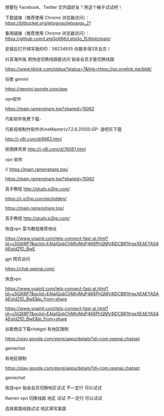 想要在 Facebook、Twitter 交外国好友？用这个梯子试试吧！

下载链接（推荐使用 Chrome 浏览器访问）：https://bitbucket.org/letsgogo/letsgogo_21

备用链接（推荐使用 Chrome 浏览器访问）：https://github.com/LetsGo666/LetsGo_15/blob/main/

安装后打开填写我的ID：58234935 你能多得3天会员！

抖音海外版 用快连切换线路能访问 铂金会员才能切换线路

https://www.tiktok.com/status?status=7&link=https://go.onelink.me/bIdt/

谷歌 gemini

https://gemini.google.com/app

vpn软件

https://main.ramenshare.top?shareid=15062

巧影软件免费下载-

巧影视频制作软件(KineMaster)v7.2.6.31050.GP- 游吧乐下载

http://i.y8l.com/d/6663.html

抠图换背景 http://i.y8l.com/d/76561.html

vpn 软件

// https://main.ramenshare.top/

https://main.ramenshare.top?shareid=15062

高手教程 http://study.p2hp.com/

https://c.p2hp.com/pichidden/

https://main.ramenshare.top/

高手教程 http://study.p2hp.com/



快连vpn   菜鸟教程推荐地址

https://www.voainit.com/lets-connect-fast-ai.html?jd=u3iQ68P7&gclid=EAIaIQobChMIvMqP466PhQMV4lDCBR1lhgxXEAEYASAAEgIdZfD_BwE




gpt  网页访问

https://chat.openai.com/


快连vpn

https://www.voainit.com/lets-connect-fast-ai.html?jd=u3iQ68P7&gclid=EAIaIQobChMIvMqP466PhQMV4lDCBR1lhgxXEAEYASAAEgIdZfD_BwE&lp_from=share





https://www.voainit.com/lets-connect-fast-ai.html?jd=u3iQ68P7&gclid=EAIaIQobChMIvMqP466PhQMV4lDCBR1lhgxXEAEYASAAEgIdZfD_BwE&lp_from=share

谷歌商店下载chatgpt 有地区限制

https://play.google.com/store/apps/details?id=com.openai.chatgpt

geniechat

有地区限制

https://play.google.com/store/apps/details?id=com.openai.chatgpt

geniechat

快连vpn 铂金会员切换地区试试 不一定行 可以试试

Ramen vpn 切换线路 地区 试试 不一定行 可以试试


选择美国线路试试    地区填写美国












